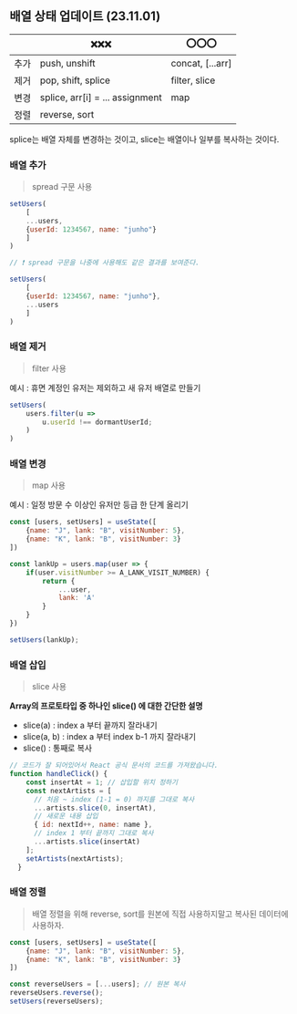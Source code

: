 ## 배열 상태 업데이트 (23.11.01)

|  | ❌❌❌ | ⭕⭕⭕ |
| --- | --- | --- |
| 추가 | push, unshift | concat, [...arr] |
| 제거 | pop, shift, splice | filter, slice |
| 변경 | splice, arr[i] = ... assignment | map |
| 정렬 | reverse, sort |  |

splice는 배열 자체를 변경하는 것이고, slice는 배열이나 일부를 복사하는 것이다.

### 배열 추가

> spread 구문 사용
> 

```jsx
setUsers(
	[
	...users,
	{userId: 1234567, name: "junho"}
	]
)

// ❗ spread 구문을 나중에 사용해도 같은 결과를 보여준다.

setUsers(
	[
	{userId: 1234567, name: "junho"},
	...users
	]
)
```

### 배열 제거

> filter 사용
> 

예시 : 휴면 계정인 유저는 제외하고 새 유저 배열로 만들기

```jsx
setUsers(
	users.filter(u =>
		u.userId !== dormantUserId; 
	)
)
```

### 배열 변경

> map 사용
> 

예시 : 일정 방문 수 이상인 유저만 등급 한 단계 올리기

```jsx
const [users, setUsers] = useState([
	{name: "J", lank: "B", visitNumber: 5},
	{name: "K", lank: "B", visitNumber: 3}
])

const lankUp = users.map(user => {
	if(user.visitNumber >= A_LANK_VISIT_NUMBER) {
		return {
			...user,
			lank: 'A'
		}
	}
})

setUsers(lankUp);
```

### 배열 삽입

> slice 사용
> 

**Array의 프로토타입 중 하나인 slice() 에 대한 간단한 설명**

- slice(a) : index a 부터 끝까지 잘라내기
- slice(a, b) : index a 부터 index b-1 까지 잘라내기
- slice() : 통째로 복사

```jsx
// 코드가 잘 되어있어서 React 공식 문서의 코드를 가져왔습니다.
function handleClick() {
    const insertAt = 1; // 삽입할 위치 정하기
    const nextArtists = [
      // 처음 ~ index (1-1 = 0) 까지를 그대로 복사
      ...artists.slice(0, insertAt),
      // 새로운 내용 삽입
      { id: nextId++, name: name },
      // index 1 부터 끝까지 그대로 복사
      ...artists.slice(insertAt)
    ];
    setArtists(nextArtists);
  }
```

### 배열 정렬

> 배열 정렬을 위해 reverse, sort를 원본에 직접 사용하지말고 복사된 데이터에 사용하자.
> 

```jsx
const [users, setUsers] = useState([
	{name: "J", lank: "B", visitNumber: 5},
	{name: "K", lank: "B", visitNumber: 3}
])

const reverseUsers = [...users]; // 원본 복사
reverseUsers.reverse();
setUsers(reverseUsers);
```